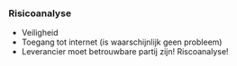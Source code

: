 ### Risicoanalyse

- Veiligheid
- Toegang tot internet (is waarschijnlijk geen probleem)
- Leverancier moet betrouwbare partij zijn! Riscoanalyse!

